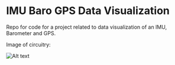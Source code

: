 # IMU Baro GPS Data Visualization
Repo for code for a project related to data visualization of an IMU, Barometer and GPS.

Image of circuitry: 

![Alt text](https://s3-us-west-2.amazonaws.com/datavizproject/IMG_20151019_162019.jpg)
